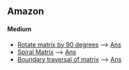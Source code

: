 ## Amazon
#### Medium
* [Rotate matrix by 90 degrees](https://practice.geeksforgeeks.org/problems/rotate-by-90-degree0356/1/?track=amazon-matrix&batchId=192) --> [Ans](/matrix/amazon/rotate90.cpp)
* [Spiral Matrix](https://practice.geeksforgeeks.org/problems/spirally-traversing-a-matrix-1587115621/0/?track=amazon-matrix&batchId=192) --> [Ans](matrix/amazon/spiral_matrix.cpp)
* [Boundary traversal of matrix](https://practice.geeksforgeeks.org/problems/boundary-traversal-of-matrix-1587115620/0/?track=amazon-matrix&batchId=192) --> [Ans](matrix/amazon/boundary.cpp)
